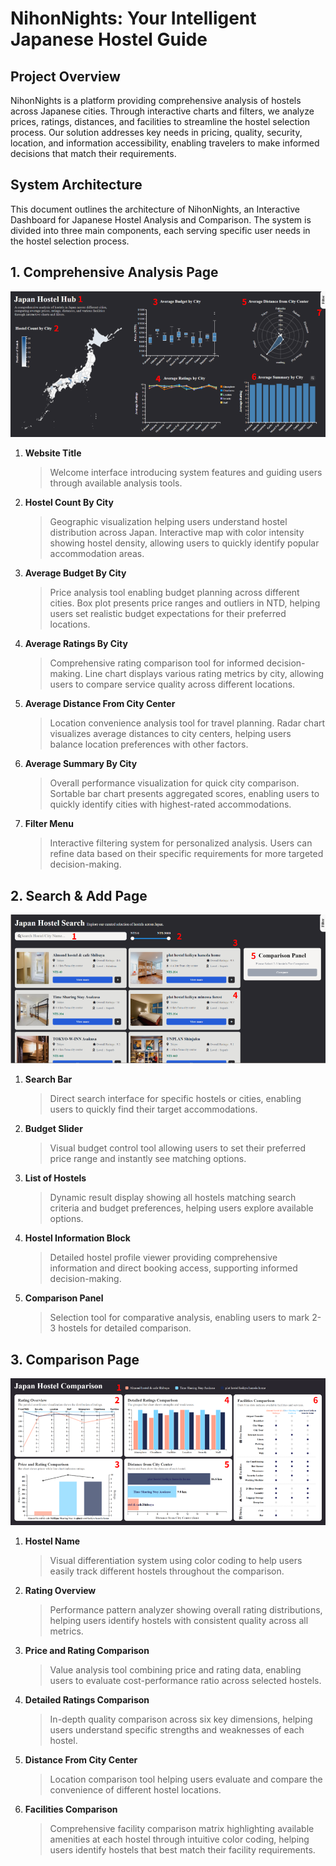 # NihonNights: Your Intelligent Japanese Hostel Guide
## Project Overview
NihonNights is a platform providing comprehensive analysis of hostels across Japanese cities. Through interactive charts and filters, we analyze prices, ratings, distances, and facilities to streamline the hostel selection process. Our solution addresses key needs in pricing, quality, security, location, and information accessibility, enabling travelers to make informed decisions that match their requirements.
## System Architecture
This document outlines the architecture of NihonNights, an Interactive Dashboard for Japanese Hostel Analysis and Comparison. The system is divided into three main components, each serving specific user needs in the hostel selection process.
## 1. Comprehensive Analysis Page
![Comprehensive Analysis Page](./Logo/comprehensive_analysis_page.png) 
1. **Website Title**
    > Welcome interface introducing system features and guiding users through available analysis tools.

2. **Hostel Count By City**
    > Geographic visualization helping users understand hostel distribution across Japan. Interactive map with color intensity showing hostel density, allowing users to quickly identify popular accommodation areas.

3. **Average Budget By City**
    > Price analysis tool enabling budget planning across different cities. Box plot presents price ranges and outliers in NTD, helping users set realistic budget expectations for their preferred locations.

4. **Average Ratings By City**
    > Comprehensive rating comparison tool for informed decision-making. Line chart displays various rating metrics by city, allowing users to compare service quality across different locations.

5. **Average Distance From City Center**
    > Location convenience analysis tool for travel planning. Radar chart visualizes average distances to city centers, helping users balance location preferences with other factors.

6. **Average Summary By City**
    > Overall performance visualization for quick city comparison. Sortable bar chart presents aggregated scores, enabling users to quickly identify cities with highest-rated accommodations.

7. **Filter Menu**
    > Interactive filtering system for personalized analysis. Users can refine data based on their specific requirements for more targeted decision-making.

    
## 2. Search & Add Page
![Search & Add Page](./Logo/Search_&_Add_Page.png) 
1. **Search Bar**
    > Direct search interface for specific hostels or cities, enabling users to quickly find their target accommodations.

2. **Budget Slider**
    > Visual budget control tool allowing users to set their preferred price range and instantly see matching options.

3. **List of Hostels**
    > Dynamic result display showing all hostels matching search criteria and budget preferences, helping users explore available options.

4. **Hostel Information Block**
    > Detailed hostel profile viewer providing comprehensive information and direct booking access, supporting informed decision-making.

5. **Comparison Panel**
    > Selection tool for comparative analysis, enabling users to mark 2-3 hostels for detailed comparison.

## 3. Comparison Page
![Comparison Page](./Logo/Comparison_Page.png) 
1. **Hostel Name**
    > Visual differentiation system using color coding to help users easily track different hostels throughout the comparison.

2. **Rating Overview**
    > Performance pattern analyzer showing overall rating distributions, helping users identify hostels with consistent quality across all metrics.

3. **Price and Rating Comparison**
    > Value analysis tool combining price and rating data, enabling users to evaluate cost-performance ratio across selected hostels.

4. **Detailed Ratings Comparison**
    > In-depth quality comparison across six key dimensions, helping users understand specific strengths and weaknesses of each hostel.

5. **Distance From City Center**
    > Location comparison tool helping users evaluate and compare the convenience of different hostel locations.

6. **Facilities Comparison**
    > Comprehensive facility comparison matrix highlighting available amenities at each hostel through intuitive color coding, helping users identify hostels that best match their facility requirements.
